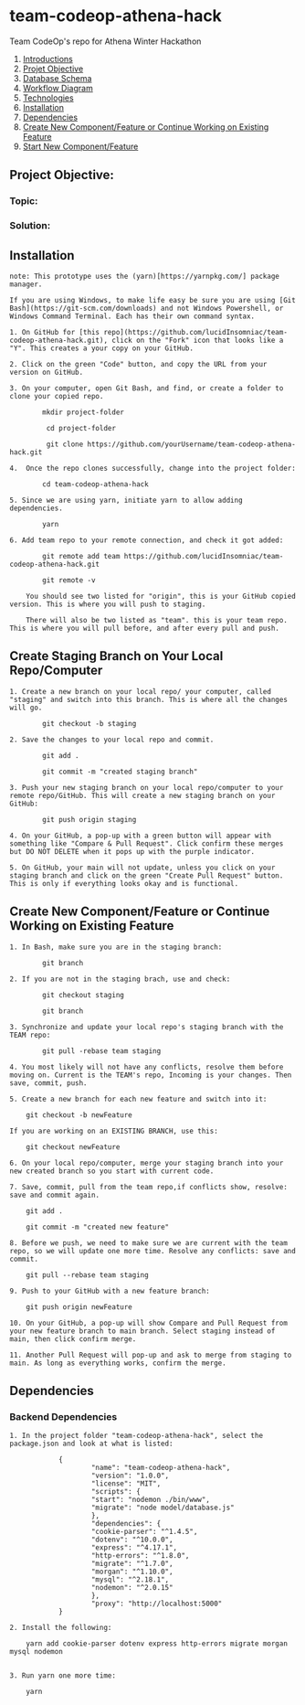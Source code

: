 # team-codeop-athena-hack
Team CodeOp's repo for Athena Winter Hackathon

1. [Introductions](#introductions)
2. [Projet Objective](#objective)
3. [Database Schema](#db-schema)
4. [Workflow Diagram](#workflow)
5. [Technologies](#technologies)
6. [Installation](#installation)
7. [Dependencies](#dependencies)
8. [Create New Component/Feature or Continue Working on Existing Feature](#create-staging)
9. [Start New Component/Feature](#create-branch)



## <a name="objective">Project Objective:</a>

### Topic:

### Solution: 



## <a name="installation">Installation</a>

    note: This prototype uses the (yarn)[https://yarnpkg.com/] package manager. 

    If you are using Windows, to make life easy be sure you are using [Git Bash](https://git-scm.com/downloads) and not Windows Powershell, or Windows Command Terminal. Each has their own command syntax.

    1. On GitHub for [this repo](https://github.com/lucidInsomniac/team-codeop-athena-hack.git), click on the "Fork" icon that looks like a "Y". This creates a your copy on your GitHub.

    2. Click on the green "Code" button, and copy the URL from your version on GitHub.

    3. On your computer, open Git Bash, and find, or create a folder to clone your copied repo.

            mkdir project-folder

             cd project-folder

             git clone https://github.com/yourUsername/team-codeop-athena-hack.git

    4.  Once the repo clones successfully, change into the project folder:

            cd team-codeop-athena-hack

    5. Since we are using yarn, initiate yarn to allow adding dependencies. 

            yarn

    6. Add team repo to your remote connection, and check it got added:

            git remote add team https://github.com/lucidInsomniac/team-codeop-athena-hack.git

            git remote -v

        You should see two listed for "origin", this is your GitHub copied version. This is where you will push to staging.

        There will also be two listed as "team". this is your team repo. This is where you will pull before, and after every pull and push.


## <a name="create-staging">Create Staging Branch on Your Local Repo/Computer</a>

    1. Create a new branch on your local repo/ your computer, called "staging" and switch into this branch. This is where all the changes will go.

            git checkout -b staging

    2. Save the changes to your local repo and commit.

            git add .

            git commit -m "created staging branch"

    3. Push your new staging branch on your local repo/computer to your remote repo/GitHub. This will create a new staging branch on your GitHub:

            git push origin staging

    4. On your GitHub, a pop-up with a green button will appear with something like "Compare & Pull Request". Click confirm these merges but DO NOT DELETE when it pops up with the purple indicator. 

    5. On GitHub, your main will not update, unless you click on your staging branch and click on the green "Create Pull Request" button. This is only if everything looks okay and is functional. 

## <a name="create-branch">Create New Component/Feature or Continue Working on Existing Feature</a>

    1. In Bash, make sure you are in the staging branch:

            git branch

    2. If you are not in the staging brach, use and check:

            git checkout staging

            git branch

    3. Synchronize and update your local repo's staging branch with the TEAM repo:

            git pull -rebase team staging

    4. You most likely will not have any conflicts, resolve them before moving on. Current is the TEAM's repo, Incoming is your changes. Then save, commit, push.

    5. Create a new branch for each new feature and switch into it:

        git checkout -b newFeature

    If you are working on an EXISTING BRANCH, use this:

        git checkout newFeature

    6. On your local repo/computer, merge your staging branch into your new created branch so you start with current code.

    7. Save, commit, pull from the team repo,if conflicts show, resolve: save and commit again.

        git add .

        git commit -m "created new feature"

    8. Before we push, we need to make sure we are current with the team repo, so we will update one more time. Resolve any conflicts: save and commit.

        git pull --rebase team staging

    9. Push to your GitHub with a new feature branch:

        git push origin newFeature

    10. On your GitHub, a pop-up will show Compare and Pull Request from your new feature branch to main branch. Select staging instead of main, then click confirm merge. 

    11. Another Pull Request will pop-up and ask to merge from staging to main. As long as everything works, confirm the merge.  

## <a name="dependencies">Dependencies</a>

   ### Backend Dependencies 

    1. In the project folder "team-codeop-athena-hack", select the package.json and look at what is listed:

                {
                        "name": "team-codeop-athena-hack",
                        "version": "1.0.0",
                        "license": "MIT",
                        "scripts": {
                        "start": "nodemon ./bin/www",
                        "migrate": "node model/database.js"
                        },
                        "dependencies": {
                        "cookie-parser": "^1.4.5",
                        "dotenv": "^10.0.0",
                        "express": "^4.17.1",
                        "http-errors": "^1.8.0",
                        "migrate": "^1.7.0",
                        "morgan": "^1.10.0",
                        "mysql": "^2.18.1",
                        "nodemon": "^2.0.15"
                        },
                        "proxy": "http://localhost:5000"
                }

    2. Install the following:

        yarn add cookie-parser dotenv express http-errors migrate morgan mysql nodemon


    3. Run yarn one more time:

        yarn 
